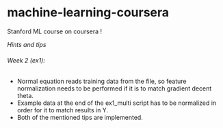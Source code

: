 # machine-learning-coursera
Stanford ML course on coursera !

*Hints and tips*
###### Week 2 (ex1):
* Normal equation reads training data from the file, so feature normalization needs to be performed if it is to match gradient decent theta.
* Example data at the end of the ex1_multi script has to be normalized in order for it to match results in Y.
* Both of the mentioned tips are implemented.
